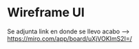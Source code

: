 # Wireframe UI

Se adjunta link en donde se llevo acabo --> https://miro.com/app/board/uXjVOKImS2I=/
